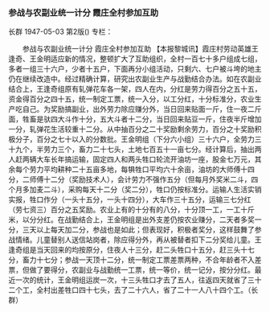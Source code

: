 ### 参战与农副业统一计分  霞庄全村参加互助
长群
1947-05-03
第2版()
专栏：

　　参战与农副业统一计分
    霞庄全村参加互助
    【本报黎城讯】霞庄村劳动英雄王逢奇、王金明适应新的情况，整顿扩大了互助组织，全村一百七十多户组成七组，多者一组三十六户，少者十五户，下面再分小组活动，只剩六、七户被斗垮的地主仍在继续改造中。经过精确计算，研究出农副业生产与战勤结合办法。如在农副业结合上，王逢奇组原有轧弹花车各一架，四人在内，分红是劳力得百分之五十五，资金得百分之四十五，统一制定工票，统一入分，以工分红，十分标准分，农业生产吃自己。为奖励搞副业，出外劳力除应赚分外，当日回来贴面一斤，住一夜二斤面，牲畜是驮四大斗作十分，五大斗者十二分，当日回来贴豆一斤，住夜半斤增加一分，轧弹花生活较重十二分。从中抽百分之二十奖励剩余劳力，百分之十奖励积极分子，百分之七十以入的分数批。王金明组（下分六小组）三十六户，全劳力三十九个，半劳力三个，畜力二十七头，土地七百五十一亩七分。经计算后，抽出两人赶两辆大车长年搞运输，固定四人和两头牲口轮流开油坊一座，股金七万元，其余每个劳力平均耕种二十五亩多地，每犋牲口平均六十余亩，油坊的大师傅十四分，二师傅十二分（奖励技术人），会计劳力不强作五分（但每月外奖米二斗，四个月多加麦二斗），采购每天十二分（奖二分），牲口仍按标准分。运输人生活实销实报，牲口作分（一头十五分，一头十四分），大车作三十五分，运输三七分红（劳七资三）百分之五奖励。农业上有的十分有的八分，十分顶一工，一工十斤米，以分分红。在战勤结合上，王金明组是出外支差仍按农业赚分，二天者多奖一分，三天以上每天加二分，参战也是如此；但表现好，积极者奖分，这样鼓舞了参战情绪。儿童替别人送信站岗者，除应得分外，再从被替者扣下二分奖给儿童。王逢奇组是当天回来的均按原分，住夜人十三分，赶二头牲口十五分，赶三头十七分，畜力十七分；参战一天顶十二分，统一制定工票差票两种，不合年龄者不入差票，但做了要得分，农副业与战勤统一工票，统一等价，统一记分，按分分红。最近一次的统计，王金明组运炭一次，十三头牲口才去了五人，往返四天就省了三十二个工，全村出差牲口四十七头，去了二十六人，省了二十一人八十四个工。（长群）
